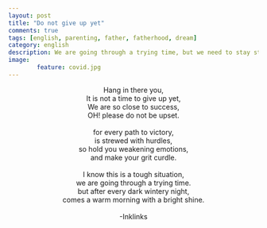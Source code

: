```yaml
---
layout: post
title: "Do not give up yet"
comments: true
tags: [english, parenting, father, fatherhood, dream]
category: english
description: We are going through a trying time, but we need to stay strong and fight with the current situation. Just do not give up. We will win for sure. Stay safe and stay home.
image: 
        feature: covid.jpg
---
```

<p align="center">
Hang in there you,<br />
It is not a time to give up yet,<br />
We are so close to success,<br />
OH! please do not be upset.<br />
<br />
for every path to victory,<br />
is strewed with hurdles,<br />
so hold you weakening emotions,<br />
and make your grit curdle.<br />
<br />
I know this is a tough situation,<br />
we are going through a trying time.<br />
but after every dark wintery night,<br />
comes a warm morning with a bright shine.<br />
<br />
-Inklinks
</p>